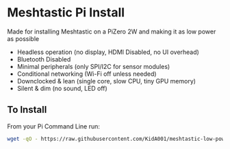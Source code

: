 # Meshtastic Pi Install
Made for installing Meshtastic on a PiZero 2W and making it as low power as possible

- Headless operation (no display, HDMI Disabled, no UI overhead)
- Bluetooth Disabled
- Minimal peripherals (only SPI/I2C for sensor modules)
- Conditional networking (Wi-Fi off unless needed)
- Downclocked & lean (single core, slow CPU, tiny GPU memory)
- Silent & dim (no sound, LED off)

## To Install
From your Pi Command Line run:

```bash
wget -qO - https://raw.githubusercontent.com/KidA001/meshtastic-low-power-pizero/main/install.sh | sudo bash
```
